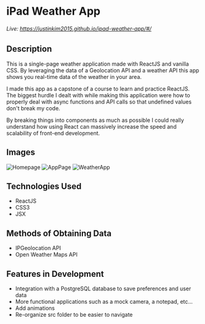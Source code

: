 # iPad Weather App

###### Live: https://justinkim2015.github.io/ipad-weather-app/#/

## Description

This is a single-page weather application made with ReactJS and vanilla CSS.  By leveraging the data of a Geolocation API and a weather API this app shows you real-time data of the weather in your area.    

I made this app as a capstone of a course to learn and practice ReactJS.  The biggest hurdle I dealt with while making this application were how to properly deal with async functions and API calls so that undefined values don't break my code.

By breaking things into components as much as possible I could really understand how using React can massively increase the speed and scalability of front-end development.  

## Images
![Homepage](https://user-images.githubusercontent.com/38001874/210215577-0b29905b-f562-434b-8491-f09cc7ff545c.png)
![AppPage](https://user-images.githubusercontent.com/38001874/210215585-96cc5d29-bf29-41e4-9c7a-f127b32046ae.png)
![WeatherApp](https://user-images.githubusercontent.com/38001874/210215590-f70b8a0b-3d44-4ff3-a1b2-4e44863235ba.png)

## Technologies Used
- ReactJS
- CSS3
- JSX

## Methods of Obtaining Data
- IPGeolocation API
- Open Weather Maps API

## Features in Development
- Integration with a PostgreSQL database to save preferences and user data
- More functional applications such as a mock camera, a notepad, etc...
- Add animations
- Re-organize src folder to be easier to navigate
